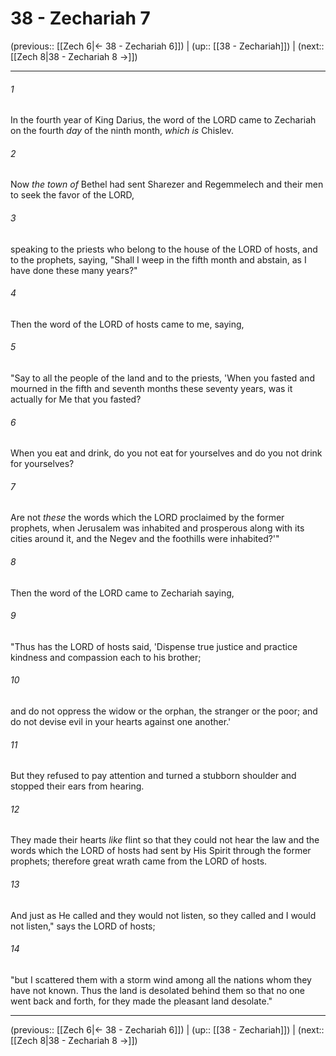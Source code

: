 # 38 - Zechariah 7

(previous:: [[Zech 6|← 38 - Zechariah 6]]) | (up:: [[38 - Zechariah]]) | (next:: [[Zech 8|38 - Zechariah 8 →]])

***


###### 1 
In the fourth year of King Darius, the word of the LORD came to Zechariah on the fourth _day_ of the ninth month, _which is_ Chislev. 

###### 2 
Now _the town of_ Bethel had sent Sharezer and Regemmelech and their men to seek the favor of the LORD, 

###### 3 
speaking to the priests who belong to the house of the LORD of hosts, and to the prophets, saying, "Shall I weep in the fifth month and abstain, as I have done these many years?" 

###### 4 
Then the word of the LORD of hosts came to me, saying, 

###### 5 
"Say to all the people of the land and to the priests, 'When you fasted and mourned in the fifth and seventh months these seventy years, was it actually for Me that you fasted? 

###### 6 
When you eat and drink, do you not eat for yourselves and do you not drink for yourselves? 

###### 7 
Are not _these_ the words which the LORD proclaimed by the former prophets, when Jerusalem was inhabited and prosperous along with its cities around it, and the Negev and the foothills were inhabited?'" 

###### 8 
Then the word of the LORD came to Zechariah saying, 

###### 9 
"Thus has the LORD of hosts said, 'Dispense true justice and practice kindness and compassion each to his brother; 

###### 10 
and do not oppress the widow or the orphan, the stranger or the poor; and do not devise evil in your hearts against one another.' 

###### 11 
But they refused to pay attention and turned a stubborn shoulder and stopped their ears from hearing. 

###### 12 
They made their hearts _like_ flint so that they could not hear the law and the words which the LORD of hosts had sent by His Spirit through the former prophets; therefore great wrath came from the LORD of hosts. 

###### 13 
And just as He called and they would not listen, so they called and I would not listen," says the LORD of hosts; 

###### 14 
"but I scattered them with a storm wind among all the nations whom they have not known. Thus the land is desolated behind them so that no one went back and forth, for they made the pleasant land desolate."

***

(previous:: [[Zech 6|← 38 - Zechariah 6]]) | (up:: [[38 - Zechariah]]) | (next:: [[Zech 8|38 - Zechariah 8 →]])
